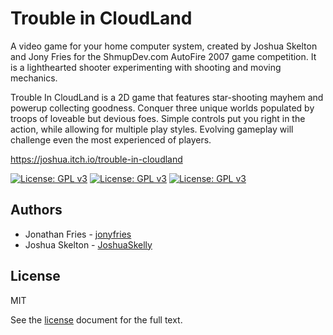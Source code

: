 # Trouble in CloudLand

A video game for your home computer system, created by Joshua Skelton and Jony Fries for the ShmupDev.com AutoFire 2007 game competition. It is a lighthearted shooter experimenting with shooting and moving mechanics.

Trouble In CloudLand is a 2D game that features star-shooting mayhem and powerup collecting goodness. Conquer three unique worlds populated by troops of loveable but devious foes. Simple controls put you right in the action, while allowing for multiple play styles. Evolving gameplay will challenge even the most experienced of players.

https://joshua.itch.io/trouble-in-cloudland

[![License: GPL v3](https://img.shields.io/badge/license-MIT-blue.svg)](./LICENSE) [![License: GPL v3](https://img.shields.io/badge/python-2-blue.svg)]() [![License: GPL v3](https://img.shields.io/badge/python-3-blue.svg)]()

## Authors
- Jonathan Fries - [jonyfries](https://github.com/jonyfries)
- Joshua Skelton - [JoshuaSkelly](https://github.com/JoshuaSkelly)

## License
MIT

See the [license](./LICENSE) document for the full text.
